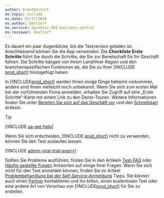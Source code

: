 ```yaml
---
author: brentholtorf
ms.topic: include
ms.date: 01/17/2024
ms.author: bholtorf
ms.service: dynamics-365-business-central
ms.reviewer: bholtorf
---
```

<!--1. Go to **[Dynamics 365 Business Central product](https://www.microsoft.com/en-us/dynamics-365/products/business-central)** page, and choose the **Try for free** button.-->  

Es dauert ein paar Augenblicke, bis die Testversion geladen ist. Anschliessend können Sie die App verwenden. Die **Checkliste Erste Schritte** führt Sie durch die Schritte, die Sie zur Bereitschaft für Ihr Geschäft führen. Die Schritte hängen von Ihrem Land/Ihrer Region und den branchenspezifischen Funktionen ab, die Sie zu Ihrer [!INCLUDE [prod_short](prod_short.md)] hinzugefügt haben.  

In [!INCLUDE[prod_short](prod_short.md)] werden Ihnen einige Dinge bekannt vorkommen, andere sind Ihnen vielleicht noch unbekannt. Wenn Sie sich zum ersten Mal bei der vorführenden Firma anmelden, erhalten Sie Zugriff auf eine „Erste Schritte“-Karte mit einem Link zu den Demo-Touren. Weitere Informationen finden Sie unter [Bereiten Sie sich auf das Geschäft vor](../ui-get-ready-business.md) und den [Schnellstart](../quick-start-business-central.md) Artikeln.  

> [!TIP]
> [!INCLUDE [ua-get-help](ua-get-help.md)]

Wenn Sie sich entscheiden, [!INCLUDE [prod_short](prod_short.md)] nicht zu verwenden, können Sie den Test auslaufen lassen.  

[!INCLUDE [admin-viral-trial-expiry](admin-viral-trial-expiry.md)]

Sollten Sie Probleme ausführen, finden Sie in den Artikeln [Test-FAQ](../trial-faq.md) oder [Häufig gestellte Fragen](../across-faq.yml) Antworten auf einige Ihrer Fragen. Wenn Sie sich nicht für den Test anmelden können, finden Sie im Artikel [Problembehandlung bei der Self-Service-Anmeldung](../ui-troubleshoot-self-signup.md) Tipps. Sie können auch einen [Partner](/dynamics365/business-central/across-faq#how-do-i-find-a-reselling-partner) kontaktieren und ihn bitten, einen kostenlosen Test oder eine andere Art von Vorschau von [!INCLUDE[prod_short](prod_short.md)] für Sie zu erstellen.  
